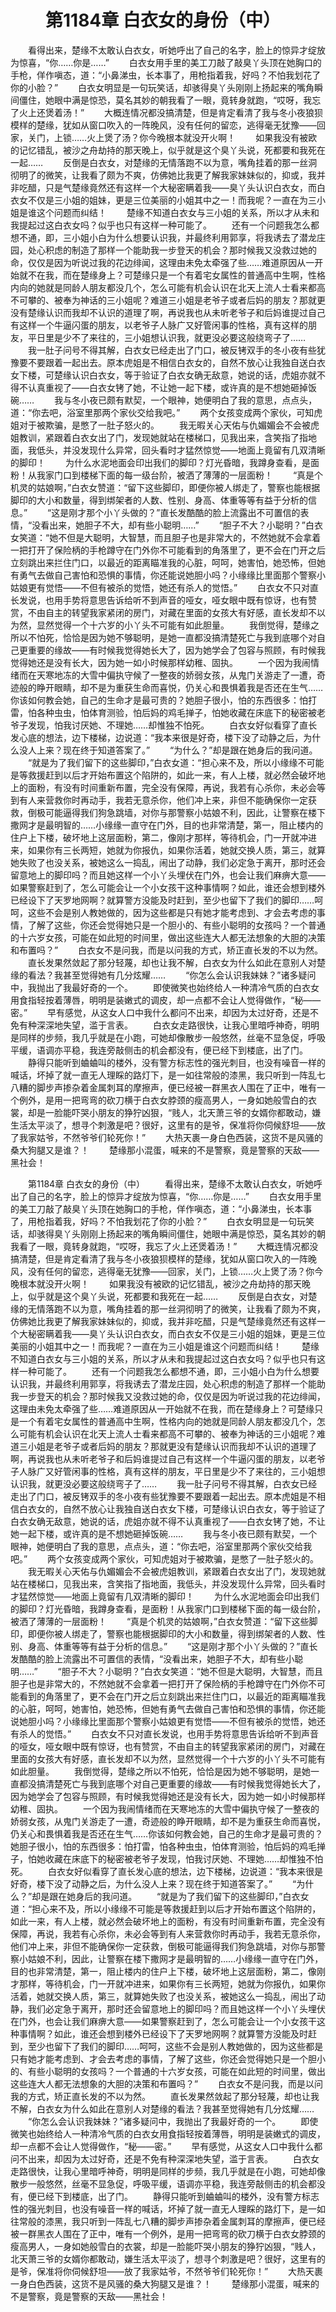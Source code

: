 # 　　第1184章 白衣女的身份（中）
　　看得出来，楚缘不太敢认白衣女，听她呼出了自己的名字，脸上的惊异才绽放为惊喜，“你……你是……”
　　白衣女用手里的美工刀敲了敲臭丫头顶在她胸口的手枪，佯作嗔态，道：“小鼻涕虫，长本事了，用枪指着我，好吗？不怕我划花了你的小脸？”
　　白衣女明显是一句玩笑话，却骇得臭丫头刚刚上扬起来的嘴角瞬间僵住，她眼中满是惊恐，莫名其妙的朝我看了一眼，竟转身就跑，“哎呀，我忘了火上还煲着汤！”
　　大概连情况都没搞清楚，但是肯定看清了我与冬小夜狼狈模样的楚缘，犹如从窗口吹入的一阵晚风，没有任何的留恋，逃得毫无犹豫——回家，关门，上锁……火上煲了汤？你今晚根本就没开火啊！
　　如果我没有被欧的记忆错乱，被沙之舟劫持的那天晚上，似乎就是这个臭丫头说，死都要和我死在一起……
　　反倒是白衣女，对楚缘的无情落跑不以为意，嘴角挂着的那一丝洞彻明了的微笑，让我看了颇为不爽，仿佛她比我更了解我家妹妹似的，抑或，我并非吃醋，只是气楚缘竟然还有这样一个大秘密瞒着我——臭丫头认识白衣女，而白衣女不仅是三小姐的姐妹，更是三位美丽的小姐其中之一！而我呢？一直在为三小姐是谁这个问题而纠结！
　　楚缘不知道白衣女与三小姐的关系，所以才从未和我提起过这白衣女吗？似乎也只有这样一种可能了。
　　还有一个问题我怎么都想不通，即，三小姐小白为什么想要认识我，并最终利用郭享，将我诱去了潜龙庄园，处心积虑的制造了那样一个能助我一步登天的机会？那时候我又没救过她的命，仅仅是因为听说过我的花边绯闻，这理由未免太牵强了些……难道原因从一开始就不在我，而在楚缘身上？可楚缘只是一个有着宅女属性的普通高中生啊，性格内向的她就是同龄人朋友都没几个，怎么可能有机会认识在北天上流人士看来都高不可攀的、被奉为神话的三小姐呢？难道三小姐是老爷子或者后妈的朋友？那就更没有楚缘认识而我却不认识的道理了啊，再说我也从未听老爷子和后妈谁提过自己有这样一个牛逼闪蛋的朋友，以老爷子人脉广又好管闲事的性格，真有这样的朋友，平日里是少不了来往的，三小姐想认识我，就更没必要这般绕弯子了……
　　我一肚子问号不得其解，白衣女已经走出了门口，被反铐双手的冬小夜有些犹豫要不要跟着一起出去。原本虎姐是不相信白衣女的，自然不放心让我独自送白衣女下楼，可楚缘认识白衣女，等于验证了白衣女确无敌意，她说的话，虎姐亦就不得不认真重视了——白衣女铐了她，不让她一起下楼，或许真的是不想她砸掉饭碗……
　　我与冬小夜已颇有默契，一个眼神，她便明白了我的意思，点点头，道：“你去吧，浴室里那两个家伙交给我吧。”
　　两个女孩变成两个家伙，可知虎姐对于被欺骗，是憋了一肚子怒火的。
　　我无暇关心天佑与仇媚媚会不会被虎姐教训，紧跟着白衣女出了门，发现她就站在楼梯口，见我出来，含笑指了指地面，我低头，并没发现什么异常，回头看时才猛然惊觉——地面上竟留有几双清晰的脚印！
　　为什么水泥地面会印出我们的脚印？灯光昏暗，我蹲身查看，是面粉！从我家门口到楼梯下面的每一级台阶，被洒了薄薄的一层面粉！
　　“真是个机灵的姑娘啊，”白衣女赞道：“留下这些脚印，即便你被人绑走了，警察也能根据脚印的大小和数量，得到绑架者的人数、性别、身高、体重等等有益于分析的信息。”
　　“这是刚才那个小丫头做的？”直长发酷酷的脸上流露出不可置信的表情，“没看出来，她胆子不大，却有些小聪明……”
　　“胆子不大？小聪明？”白衣女笑道：“她不但是大聪明，大智慧，而且胆子也是非常大的，不然她就不会拿着一把打开了保险柄的手枪蹲守在门外你不可能看到的角落里了，更不会在门开之后立刻跳出来拦住门口，以最近的距离瞄准我的心脏，呵呵，她害怕，她恐怖，但她有勇气去做自己害怕和恐惧的事情，你还能说她胆小吗？小缘缘比里面那个警察小姑娘更有觉悟——不但有被杀的觉悟，她还有杀人的觉悟。”
　　白衣女不只对直长发说，也用手势将意思告诉给听不到声音的哑女，哑女眼中既有惊讶，也有赞赏，不由自主的转望我家紧闭的房门，对藏在里面的女孩大有好感，直长发却不以为然，显然觉得一个十六岁的小丫头不可能有如此胆量。
　　我倒觉得，楚缘之所以不怕死，恰恰是因为她不够聪明，是她一直都没搞清楚死亡与我到底哪个对自己更重要的缘故——有时候我觉得她长大了，因为她学会了包容与照顾，有时候我觉得她还是没有长大，因为她一如小时候那样幼稚、固执。
　　一个因为我闹情绪而在天寒地冻的大雪中偏执守候了一整夜的娇弱女孩，从鬼门关游走了一遭，奇迹般的睁开眼睛，却不是为重获生命而喜悦，仍关心和畏惧着我是否还在生气……你该如何教会她，自己的生命才是最可贵的？她胆子很小，怕的东西很多：怕打雷，怕各种虫虫，怕体育测验，怕后妈的鸡毛掸子，怕她收藏在床底下的秘密被老爷子发现，怕我讨厌她、不理她……却惟独不怕死。
　　白衣女好似看穿了直长发心底的想法，边下楼梯，边说道：“我本来很是好奇，楼下没了动静之后，为什么没人上来？现在终于知道答案了。”
　　“为什么？”却是跟在她身后的我问道。
　　“就是为了我们留下的这些脚印，”白衣女道：“担心来不及，所以小缘缘不可能是等救援赶到以后才开始布置这个陷阱的，如此一来，有人上楼，就必然会破坏地上的面粉，有没有时间重新布置，完全没有保障，再说，我若有心杀你，未必会等到有人来营救你时再动手，我若无意杀你，他们冲上来，非但不能确保你一定获救，倒极可能逼得我们狗急跳墙，对你与那警察小姑娘不利，因此，让警察在楼下撒网才是最明智的……小缘缘一直守在门外，目的也非常清楚，第一，阻止楼内的住户上下楼，破坏地上这层面粉，第二，像刚才那样，等待机会，门一开就冲进来，如果你有三长两短，她就为你报仇，如果你活着，她就交换人质，第三，就算她失败了也没关系，被她这么一捣乱，闹出了动静，我们必定急于离开，那时还会留意地上的脚印吗？而且她这样一个小丫头埋伏在门外，也会让我们麻痹大意——如果警察赶到了，怎么可能会让一个小女孩干这种事情啊？如此，谁还会想到楼外已经设下了天罗地网啊？就算警方没能及时赶到，至少也留下了我们的脚印……呵呵，这些不会是别人教她做的，因为这些都是只有她才能考虑到、才会去考虑的事情，了解了这些，你还会觉得她只是一个胆小的、有些小聪明的女孩吗？一个普通的十六岁女孩，可能在如此短的时间里，做出这些连大人都无法想象的大胆的决策和布置吗？”
　　白衣女不是问我，而是以问我的方式，矫正直长发的不以为然。
　　直长发果然敛起了那分轻蔑，却也让我不解，白衣女为什么如此在意别人对楚缘的看法？我甚至觉得她有几分炫耀……
　　“你怎么会认识我妹妹？”诸多疑问中，我抛出了我最好奇的一个。
　　即使微笑也始终给人一种清冷气质的白衣女用食指轻按着薄唇，明明是装嫩式的调皮，却一点都不会让人觉得做作，“秘——密。”
　　早有感觉，从这女人口中我什么都问不出来，却因为太过好奇，还是不免有种深深地失望，滥于言表。
　　白衣女走路很快，让我心里暗呼神奇，明明是同样的步频，我几乎就是在小跑，可她却像散步一般悠然，丝毫不显急促，呼吸平缓，语调亦平稳，我连旁敲侧击的机会都没有，便已经下到楼底，出了门。
　　静得只能听到蛐蛐叫的楼外，没有警方标志性的强光刺目，也没有噪音一样的喊话，坏掉了就一直无人理睬的路灯下，是一如往常般的漆黑，我只听到一阵乱七八糟的脚步声掺杂着金属刺耳的摩擦声，便已经被一群黑衣人围在了正中，唯有一个例外，是用一把弯弯的砍刀横于白衣女脖颈的瘦高男人，一身如她般雪白的衣裳，却是一脸能吓哭小朋友的狰狞凶狠，“贱人，北天萧三爷的女婿你都敢动，嫌生活太平淡了，想寻个刺激是吧？很好，这里有的是爷，保准将你伺候舒坦——放了我家姑爷，不然爷爷们轮死你！”
　　大热天裹一身白色西装，这货不是风骚的桑大狗腿又是谁？！
　　楚缘那小混蛋，喊来的不是警察，竟是警察的天敌——黑社会！

　　第1184章 白衣女的身份（中）
　　看得出来，楚缘不太敢认白衣女，听她呼出了自己的名字，脸上的惊异才绽放为惊喜，“你……你是……”
　　白衣女用手里的美工刀敲了敲臭丫头顶在她胸口的手枪，佯作嗔态，道：“小鼻涕虫，长本事了，用枪指着我，好吗？不怕我划花了你的小脸？”
　　白衣女明显是一句玩笑话，却骇得臭丫头刚刚上扬起来的嘴角瞬间僵住，她眼中满是惊恐，莫名其妙的朝我看了一眼，竟转身就跑，“哎呀，我忘了火上还煲着汤！”
　　大概连情况都没搞清楚，但是肯定看清了我与冬小夜狼狈模样的楚缘，犹如从窗口吹入的一阵晚风，没有任何的留恋，逃得毫无犹豫——回家，关门，上锁……火上煲了汤？你今晚根本就没开火啊！
　　如果我没有被欧的记忆错乱，被沙之舟劫持的那天晚上，似乎就是这个臭丫头说，死都要和我死在一起……
　　反倒是白衣女，对楚缘的无情落跑不以为意，嘴角挂着的那一丝洞彻明了的微笑，让我看了颇为不爽，仿佛她比我更了解我家妹妹似的，抑或，我并非吃醋，只是气楚缘竟然还有这样一个大秘密瞒着我——臭丫头认识白衣女，而白衣女不仅是三小姐的姐妹，更是三位美丽的小姐其中之一！而我呢？一直在为三小姐是谁这个问题而纠结！
　　楚缘不知道白衣女与三小姐的关系，所以才从未和我提起过这白衣女吗？似乎也只有这样一种可能了。
　　还有一个问题我怎么都想不通，即，三小姐小白为什么想要认识我，并最终利用郭享，将我诱去了潜龙庄园，处心积虑的制造了那样一个能助我一步登天的机会？那时候我又没救过她的命，仅仅是因为听说过我的花边绯闻，这理由未免太牵强了些……难道原因从一开始就不在我，而在楚缘身上？可楚缘只是一个有着宅女属性的普通高中生啊，性格内向的她就是同龄人朋友都没几个，怎么可能有机会认识在北天上流人士看来都高不可攀的、被奉为神话的三小姐呢？难道三小姐是老爷子或者后妈的朋友？那就更没有楚缘认识而我却不认识的道理了啊，再说我也从未听老爷子和后妈谁提过自己有这样一个牛逼闪蛋的朋友，以老爷子人脉广又好管闲事的性格，真有这样的朋友，平日里是少不了来往的，三小姐想认识我，就更没必要这般绕弯子了……
　　我一肚子问号不得其解，白衣女已经走出了门口，被反铐双手的冬小夜有些犹豫要不要跟着一起出去。原本虎姐是不相信白衣女的，自然不放心让我独自送白衣女下楼，可楚缘认识白衣女，等于验证了白衣女确无敌意，她说的话，虎姐亦就不得不认真重视了——白衣女铐了她，不让她一起下楼，或许真的是不想她砸掉饭碗……
　　我与冬小夜已颇有默契，一个眼神，她便明白了我的意思，点点头，道：“你去吧，浴室里那两个家伙交给我吧。”
　　两个女孩变成两个家伙，可知虎姐对于被欺骗，是憋了一肚子怒火的。
　　我无暇关心天佑与仇媚媚会不会被虎姐教训，紧跟着白衣女出了门，发现她就站在楼梯口，见我出来，含笑指了指地面，我低头，并没发现什么异常，回头看时才猛然惊觉——地面上竟留有几双清晰的脚印！
　　为什么水泥地面会印出我们的脚印？灯光昏暗，我蹲身查看，是面粉！从我家门口到楼梯下面的每一级台阶，被洒了薄薄的一层面粉！
　　“真是个机灵的姑娘啊，”白衣女赞道：“留下这些脚印，即便你被人绑走了，警察也能根据脚印的大小和数量，得到绑架者的人数、性别、身高、体重等等有益于分析的信息。”
　　“这是刚才那个小丫头做的？”直长发酷酷的脸上流露出不可置信的表情，“没看出来，她胆子不大，却有些小聪明……”
　　“胆子不大？小聪明？”白衣女笑道：“她不但是大聪明，大智慧，而且胆子也是非常大的，不然她就不会拿着一把打开了保险柄的手枪蹲守在门外你不可能看到的角落里了，更不会在门开之后立刻跳出来拦住门口，以最近的距离瞄准我的心脏，呵呵，她害怕，她恐怖，但她有勇气去做自己害怕和恐惧的事情，你还能说她胆小吗？小缘缘比里面那个警察小姑娘更有觉悟——不但有被杀的觉悟，她还有杀人的觉悟。”
　　白衣女不只对直长发说，也用手势将意思告诉给听不到声音的哑女，哑女眼中既有惊讶，也有赞赏，不由自主的转望我家紧闭的房门，对藏在里面的女孩大有好感，直长发却不以为然，显然觉得一个十六岁的小丫头不可能有如此胆量。
　　我倒觉得，楚缘之所以不怕死，恰恰是因为她不够聪明，是她一直都没搞清楚死亡与我到底哪个对自己更重要的缘故——有时候我觉得她长大了，因为她学会了包容与照顾，有时候我觉得她还是没有长大，因为她一如小时候那样幼稚、固执。
　　一个因为我闹情绪而在天寒地冻的大雪中偏执守候了一整夜的娇弱女孩，从鬼门关游走了一遭，奇迹般的睁开眼睛，却不是为重获生命而喜悦，仍关心和畏惧着我是否还在生气……你该如何教会她，自己的生命才是最可贵的？她胆子很小，怕的东西很多：怕打雷，怕各种虫虫，怕体育测验，怕后妈的鸡毛掸子，怕她收藏在床底下的秘密被老爷子发现，怕我讨厌她、不理她……却惟独不怕死。
　　白衣女好似看穿了直长发心底的想法，边下楼梯，边说道：“我本来很是好奇，楼下没了动静之后，为什么没人上来？现在终于知道答案了。”
　　“为什么？”却是跟在她身后的我问道。
　　“就是为了我们留下的这些脚印，”白衣女道：“担心来不及，所以小缘缘不可能是等救援赶到以后才开始布置这个陷阱的，如此一来，有人上楼，就必然会破坏地上的面粉，有没有时间重新布置，完全没有保障，再说，我若有心杀你，未必会等到有人来营救你时再动手，我若无意杀你，他们冲上来，非但不能确保你一定获救，倒极可能逼得我们狗急跳墙，对你与那警察小姑娘不利，因此，让警察在楼下撒网才是最明智的……小缘缘一直守在门外，目的也非常清楚，第一，阻止楼内的住户上下楼，破坏地上这层面粉，第二，像刚才那样，等待机会，门一开就冲进来，如果你有三长两短，她就为你报仇，如果你活着，她就交换人质，第三，就算她失败了也没关系，被她这么一捣乱，闹出了动静，我们必定急于离开，那时还会留意地上的脚印吗？而且她这样一个小丫头埋伏在门外，也会让我们麻痹大意——如果警察赶到了，怎么可能会让一个小女孩干这种事情啊？如此，谁还会想到楼外已经设下了天罗地网啊？就算警方没能及时赶到，至少也留下了我们的脚印……呵呵，这些不会是别人教她做的，因为这些都是只有她才能考虑到、才会去考虑的事情，了解了这些，你还会觉得她只是一个胆小的、有些小聪明的女孩吗？一个普通的十六岁女孩，可能在如此短的时间里，做出这些连大人都无法想象的大胆的决策和布置吗？”
　　白衣女不是问我，而是以问我的方式，矫正直长发的不以为然。
　　直长发果然敛起了那分轻蔑，却也让我不解，白衣女为什么如此在意别人对楚缘的看法？我甚至觉得她有几分炫耀……
　　“你怎么会认识我妹妹？”诸多疑问中，我抛出了我最好奇的一个。
　　即使微笑也始终给人一种清冷气质的白衣女用食指轻按着薄唇，明明是装嫩式的调皮，却一点都不会让人觉得做作，“秘——密。”
　　早有感觉，从这女人口中我什么都问不出来，却因为太过好奇，还是不免有种深深地失望，滥于言表。
　　白衣女走路很快，让我心里暗呼神奇，明明是同样的步频，我几乎就是在小跑，可她却像散步一般悠然，丝毫不显急促，呼吸平缓，语调亦平稳，我连旁敲侧击的机会都没有，便已经下到楼底，出了门。
　　静得只能听到蛐蛐叫的楼外，没有警方标志性的强光刺目，也没有噪音一样的喊话，坏掉了就一直无人理睬的路灯下，是一如往常般的漆黑，我只听到一阵乱七八糟的脚步声掺杂着金属刺耳的摩擦声，便已经被一群黑衣人围在了正中，唯有一个例外，是用一把弯弯的砍刀横于白衣女脖颈的瘦高男人，一身如她般雪白的衣裳，却是一脸能吓哭小朋友的狰狞凶狠，“贱人，北天萧三爷的女婿你都敢动，嫌生活太平淡了，想寻个刺激是吧？很好，这里有的是爷，保准将你伺候舒坦——放了我家姑爷，不然爷爷们轮死你！”
　　大热天裹一身白色西装，这货不是风骚的桑大狗腿又是谁？！
　　楚缘那小混蛋，喊来的不是警察，竟是警察的天敌——黑社会！
